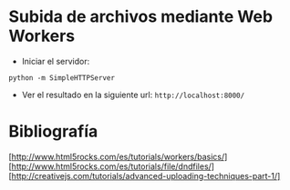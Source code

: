 # Subida de archivos mediante Web Workers

- Iniciar el servidor:
```
python -m SimpleHTTPServer
```
- Ver el resultado en la siguiente url: ```http://localhost:8000/```

# Bibliografía

[http://www.html5rocks.com/es/tutorials/workers/basics/]
[http://www.html5rocks.com/es/tutorials/file/dndfiles/]
[http://creativejs.com/tutorials/advanced-uploading-techniques-part-1/]